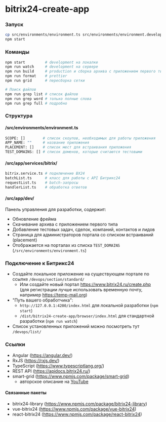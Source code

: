 # bitrix24-create-app

### Запуск

```sh
cp src/environments/environment.ts src/environments/environment.development.ts
npm start
```

### Команды

```sh
npm start         # development на локалке
npm run watch     # development на сервере
npm run build     # production и сборка архива с приложением первого типа
npm run format    # prettier
npm run grid      # пересборка сетки

# Поиск файлов
npm run grep list # список файлов
npm run grep word # только полные слова
npm run grep full # подробно
```

### Структура

#### /src/environments/environment.ts

```sh
SCOPE: []        # список скоупов, необходимых для работы приложения
APP_NAME: ""     # название приложения
PLACEMENT: []    # список мест для встраивания приложения
TEST_DOMAINS: [] # список доменов, которые считаются тестовыми
```

#### /src/app/services/bitrix/

```sh
bitrix.service.ts # подключение BX24
batchList.ts      # класс для работы с API Битрикс24
requestList.ts    # batch-запросы
handlerList.ts    # обработка ответов
```

#### /src/app/dev/

Панель управления для разработки, содержит:

- Обновление фрейма
- Скачивание архива с приложением первого типа
- Добавление тестовых задач, сделок, компаний, контактов и лидов
- Страница для администраторов портала со списком встраиваний (placement)
- Отображается на порталах из списка `TEST_DOMAINS` (`/src/environments/environment.ts`)

### Подключение к Битрикс24

- Создайте локальное приложение на существующем портале по ссылке `/devops/section/standard/`
  - Или создайте новый портал https://www.bitrix24.ru/create.php (для регистрации лучше использовать временную почту, например https://temp-mail.org)
- "Путь вашего обработчика":
  - `http://127.0.0.1:4200/index.html` для локальной разработки (`npm start`)
  - `/dist/bitrix24-create-app/browser/index.html` для стандартной разработки (`npm run watch`)
- Список установленных приложений можно посмотреть тут `/devops/list/`

### Ссылки

- Angular (https://angular.dev/)
- RxJS (https://rxjs.dev/)
- TypeScript (https://www.typescriptlang.org/)
- REST API (https://apidocs.bitrix24.ru/)
- smart-grid (https://www.npmjs.com/package/smart-grid)
  - авторское описание на [YouTube](https://www.youtube.com/playlist?list=PLyeqauxei6je28tJvioIsE0bYnARh0UVz)

#### Связанные пакеты

- bitrix24-library (https://www.npmjs.com/package/bitrix24-library)
- vue-bitrix24 (https://www.npmjs.com/package/vue-bitrix24)
- react-bitrix24 (https://www.npmjs.com/package/react-bitrix24)
